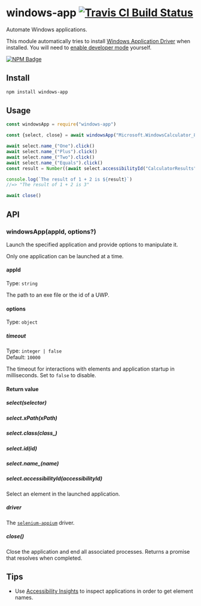 # windows-app [![Travis CI Build Status](https://img.shields.io/travis/com/Richienb/windows-app/master.svg?style=for-the-badge)](https://travis-ci.com/Richienb/windows-app)

Automate Windows applications.

This module automatically tries to install [Windows Application Driver](https://github.com/microsoft/WinAppDriver#readme) when installed. You will need to [enable developer mode](https://docs.microsoft.com/en-us/windows/uwp/get-started/enable-your-device-for-development#activate-developer-mode-sideload-apps-and-access-other-developer-features) yourself.

[![NPM Badge](https://nodei.co/npm/windows-app.png)](https://npmjs.com/package/windows-app)

## Install

```sh
npm install windows-app
```

## Usage

```js
const windowsApp = require("windows-app")

const {select, close} = await windowsApp("Microsoft.WindowsCalculator_8wekyb3d8bbwe!App") // Calculator app

await select.name_("One").click()
await select.name_("Plus").click()
await select.name_("Two").click()
await select.name_("Equals").click()
const result = Number((await select.accessibilityId("CalculatorResults")).getText().replace("Display is", ""))

console.log(`The result of 1 + 2 is ${result}`)
//=> "The result of 1 + 2 is 3"

await close()
```

## API

### windowsApp(appId, options?)

Launch the specified application and provide options to manipulate it.

Only one application can be launched at a time.

#### appId

Type: `string`

The path to an exe file or the id of a UWP.

#### options

Type: `object`

##### timeout

Type: `integer | false`\
Default: `10000`

The timeout for interactions with elements and application startup in milliseconds. Set to `false` to disable.

#### Return value

##### select(selector)

##### select.xPath(xPath)

##### select.class(class_)

##### select<i></i>.id(id)

##### select.name_(name)

##### select.accessibilityId(accessibilityId)

Select an element in the launched application.

##### driver

The [`selenium-appium`](https://github.com/react-native-windows/selenium-appium#readme) driver.

##### close()

Close the application and end all associated processes. Returns a promise that resolves when completed.

## Tips

- Use [Accessibility Insights](https://accessibilityinsights.io) to inspect applications in order to get element names.
